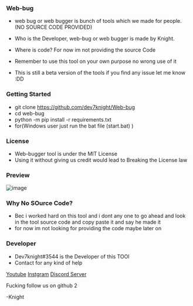 ### Web-bug

- web bug or web bugger is bunch of tools which we made for people. (NO SOURCE CODE PROVIDED)

- Who is the Developer, web-bug or web bugger is made by Knight. 

- Where is code? For now im not providing the source Code 

- Remember to use this tool on your own purpose no wrong use of it

- This is still a beta version of the tools if you find any issue let me know :DD




### Getting Started
-  git clone https://github.com/dev7knight/Web-bug
- cd web-bug
- python -m pip install -r requirements.txt
- for(Windows user just run the bat file (start.bat) )


### License

- Web-bugger tool  is under the MIT License
- Using it without giving us credit would lead to Breaking the License law

### Preview
![image](https://cdn.discordapp.com/attachments/878588472242343936/912771067632816170/Capture_2021_11_23_20_26_09_422.png)

### Why No SOurce Code?
- Bec i worked hard on this tool and i dont any one to go ahead and look in the tool source code and copy paste it and say he made it
- for now im not looking for providing the code maybe later on

### Developer 
-  Dev7knight#3544 is the Developer of this TOOl
- Contact for any kind of help 

[Youtube](https://www.youtube.com/c/dev7knight)
[Instgram](https://www.instagram.com/dev7knight/)
[Discord Server](https://discord.gg/MVmDYSVdzF)

Fucking follow us on github 2

-Knight


